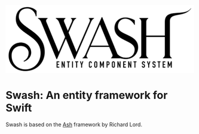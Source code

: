 ![Swash](images/swash.png)

# Swash: An entity framework for Swift

Swash is based on the [Ash](https://github.com/richardlord/Ash) framework by Richard Lord. 
